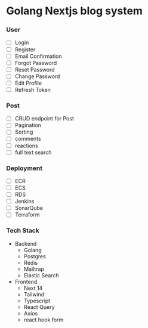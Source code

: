 # Golang Nextjs blog system

### User
  - [ ] Login
  - [ ] Register
  - [ ] Email Confirmation
  - [ ] Forgot Password
  - [ ] Reset Password
  - [ ] Change Password
  - [ ] Edit Profile
  - [ ] Refresh Token
### Post
  - [ ] CRUD endpoint for Post
  - [ ] Pagination
  - [ ] Sorting
  - [ ] comments
  - [ ] reactions
  - [ ] full text search
### Deployment
  - [ ] ECR
  - [ ] ECS
  - [ ] RDS
  - [ ] Jenkins
  - [ ] SonarQube
  - [ ] Terraform
### Tech Stack
- Backend
  - Golang
  - Postgres
  - Redis
  - Mailtrap
  - Elastic Search
- Frontend
  - Next 14
  - Tailwind
  - Typescript
  - React Query
  - Axios
  - react hook form